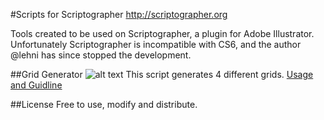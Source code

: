 #Scripts for Scriptographer
http://scriptographer.org

Tools created to be used on Scriptographer, a plugin for Adobe Illustrator. Unfortunately Scriptographer is incompatible with CS6, and the author @lehni has since stopped the development.

##Grid Generator
![alt text](http://scriptographer.org/scripts/general-scripts/grid-generator/posts/4395/resources/Screen+Shot+2012-01-04+at+4.57.52+AM.png/)
This script generates 4 different grids.
[Usage and Guidline](http://scriptographer.org/scripts/general-scripts/grid-generator)

##License
Free to use, modify and distribute.